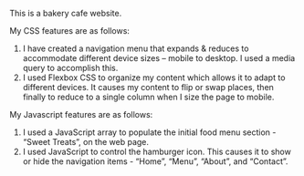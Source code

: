 This is a bakery cafe website.

My CSS features are as follows:

1. I have created a navigation menu that expands & reduces to accommodate different device sizes – mobile to desktop. I used a media query to accomplish this.
2. I used Flexbox CSS to organize my content which allows it to adapt to different devices. It causes my content to flip or swap places, then finally to reduce to a single column when I size the page to mobile.

My Javascript features are as follows:

1. I used a JavaScript array to populate the initial food menu section - “Sweet Treats”, on the web page.
2. I used JavaScript to control the hamburger icon. This causes it to show or hide the navigation items - “Home”, “Menu”, “About”, and “Contact”.
